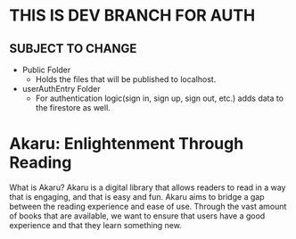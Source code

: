 # THIS IS DEV BRANCH FOR AUTH
## SUBJECT TO CHANGE
- Public Folder
  - Holds the files that will be published to localhost.
- userAuthEntry Folder 
  - For authentication logic(sign in, sign up, sign out, etc.) adds data to the firestore as well.

# Akaru: Enlightenment Through Reading
What is Akaru?
Akaru is a digital library that allows readers to read in a way that is engaging, and that is easy and fun.
Akaru aims to bridge a gap between the reading experience and ease of use. Through the vast amount of books that are available, we want to ensure that users have a good experience and that they learn something new.

